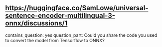 ## https://huggingface.co/SamLowe/universal-sentence-encoder-multilingual-3-onnx/discussions/1

contains_question: yes
question_part: 
Could you share the code you used to convert the model from Tensorflow to ONNX?